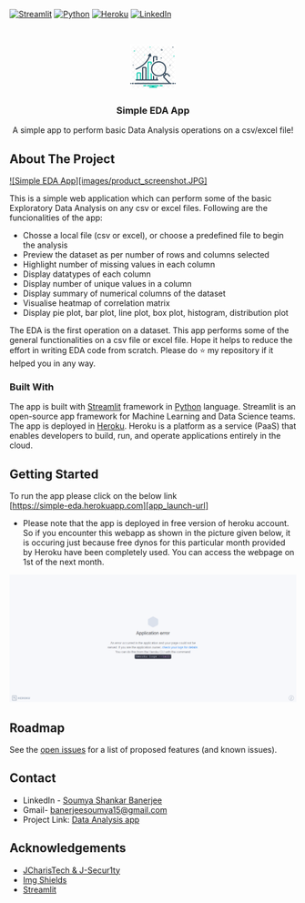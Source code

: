 <!-- PROJECT SHIELDS -->
<!--
*** I'm using markdown "reference style" links for readability.
*** Reference links are enclosed in brackets [ ] instead of parentheses ( ).
*** See the bottom of this document for the declaration of the reference variables
-->
[![Streamlit][framework-shield]][framework-url]
[![Python][python-shield]][python-url]
[![Heroku][heroku-shield]][heroku-url]
[![LinkedIn][linkedin-shield]][linkedin-url]



<!-- PROJECT LOGO -->
<br />
<p align="center">
  <a href="https://github.com/banerjeesoumya15/Data_Analysis_app">
    <img src="images/data-analysis-symbol.png" alt="Logo" width="80" height="80">
  </a>

  <h3 align="center">Simple EDA App</h3>

  <p align="center">
    A simple app to perform basic Data Analysis operations on a csv/excel file!
  </p>
</p>





<!-- ABOUT THE PROJECT -->
## About The Project

[![Simple EDA App][images/product_screenshot.JPG]][app_launch-url]

This is a simple web application which can perform some of the basic Exploratory Data Analysis on any csv or excel files. Following are the funcionalities of the app:
* Chosse a local file (csv or excel), or choose a predefined file to begin the analysis
* Preview the dataset as per number of rows and columns selected
* Highlight number of missing values in each column
* Display datatypes of each column
* Display number of unique values in a column
* Display summary of numerical columns of the dataset
* Visualise heatmap of correlation matrix
* Display pie plot, bar plot, line plot, box plot, histogram, distribution plot

The EDA is the first operation on a dataset. This app performs some of the general functionalities on a csv file or excel file. Hope it helps to reduce the effort in writing EDA code from scratch. Please do ⭐ my repository if it helped you in any way.


### Built With

The app is built with [Streamlit][framework-url] framework in [Python][python-url] language. Streamlit is an open-source app framework for Machine Learning and Data Science teams. The app is deployed in [Heroku][heroku-url]. Heroku is a platform as a service (PaaS) that enables developers to build, run, and operate applications entirely in the cloud.



<!-- GETTING STARTED -->
## Getting Started

To run the app please click on the below link <br />
[https://simple-eda.herokuapp.com][app_launch-url]
* Please note that the app is deployed in free version of heroku account. So if you encounter this webapp as shown in the picture given below, it is occuring just because free dynos for this particular month provided by Heroku have been completely used. You can access the webpage on 1st of the next month.<br />

![Heroku-Error](images/application-error-heroku.png)



<!-- ROADMAP -->
## Roadmap

See the [open issues](https://github.com/banerjeesoumya15/Data_Analysis_app/issues) for a list of proposed features (and known issues).



<!-- CONTACT -->
## Contact

* LinkedIn - [Soumya Shankar Banerjee][linkedin-url] 
* Gmail- banerjeesoumya15@gmail.com
* Project Link: [Data Analysis app](https://github.com/banerjeesoumya15/Data_Analysis_app)



<!-- ACKNOWLEDGEMENTS -->
## Acknowledgements
* [JCharisTech & J-Secur1ty](https://www.youtube.com/channel/UC2wMHF4HBkTMGLsvZAIWzRg)
* [Img Shields](https://shields.io)
* [Streamlit][framework-url]





<!-- MARKDOWN LINKS & IMAGES -->
<!-- https://www.markdownguide.org/basic-syntax/#reference-style-links -->
[framework-shield]: https://img.shields.io/badge/-Streamlit-black?style=plastic&logo=streamlit
[framework-url]: https://streamlit.io/
[heroku-shield]: https://img.shields.io/badge/-Heroku-430098?style=plastic&logo=heroku&logoColor=white
[heroku-url]: https://heroku.com/
[python-shield]: https://img.shields.io/badge/Python-3.6-green?style=plastic&logo=python&logoColor=3776AB&colorA=yellow
[python-url]: https://www.python.org/
[linkedin-shield]: https://img.shields.io/badge/-LinkedIn-0A66C2.svg?style=plastic&logo=linkedin
[linkedin-url]: https://www.linkedin.com/in/soumya-shankar-banerjee/
[app_launch-url]: https://simple-eda.herokuapp.com
[product-screenshot]: images/product_screenshot.jpg
